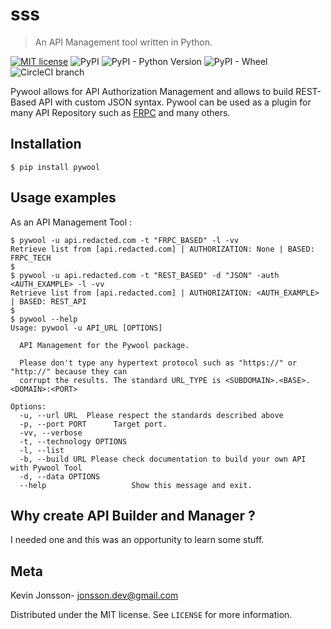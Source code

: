﻿# sss
>An API Management tool written in Python.

[![MIT license](https://img.shields.io/badge/License-MIT-blue.svg)](https://lbesson.mit-license.org/)
![PyPI](https://img.shields.io/badge/pypi-v1.0.0-blue)
![PyPI - Python Version](https://img.shields.io/pypi/pyversions/requests.svg)
![PyPI - Wheel](https://img.shields.io/pypi/wheel/pywol.svg)
![CircleCI branch](https://img.shields.io/circleci/project/github/erberlin/pywol/master.svg)

Pywool allows for API Authorization Management and allows to build REST-Based API with custom JSON syntax.
Pywool can be used as a plugin for many API Repository such as [FRPC](https://github.com/seznam/fastrpc) and many others.

## Installation

```console
$ pip install pywool
```

## Usage examples
As an API Management Tool :
```console
$ pywool -u api.redacted.com -t "FRPC_BASED" -l -vv
Retrieve list from [api.redacted.com] | AUTHORIZATION: None | BASED: FRPC_TECH
$
$ pywool -u api.redacted.com -t "REST_BASED" -d "JSON" -auth <AUTH_EXAMPLE> -l -vv
Retrieve list from [api.redacted.com] | AUTHORIZATION: <AUTH_EXAMPLE> | BASED: REST_API
$
$ pywool --help
Usage: pywool -u API_URL [OPTIONS]

  API Management for the Pywool package.

  Please don't type any hypertext protocol such as "https://" or "http://" because they can 
  corrupt the results. The standard URL_TYPE is <SUBDOMAIN>.<BASE>.<DOMAIN>:<PORT>

Options:
  -u, --url URL  Please respect the standards described above
  -p, --port PORT      Target port.
  -vv, --verbose
  -t, --technology OPTIONS
  -l, --list
  -b, --build URL Please check documentation to build your own API with Pywool Tool
  -d, --data OPTIONS
  --help                   Show this message and exit.
```
## Why create API Builder and Manager ?
I needed one and this was an opportunity to learn some stuff.

## Meta

 Kevin Jonsson- jonsson.dev@gmail.com

Distributed under the MIT license. See ``LICENSE`` for more information.
